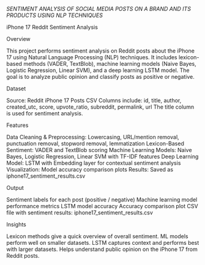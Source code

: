 *SENTIMENT ANALYSIS OF SOCIAL MEDIA POSTS ON A BRAND AND ITS PRODUCTS USING NLP TECHNIQUES*


iPhone 17 Reddit Sentiment Analysis

Overview

This project performs sentiment analysis on Reddit posts about the iPhone 17 using Natural Language Processing (NLP) techniques. It includes lexicon-based methods (VADER, TextBlob), machine learning models (Naive Bayes, Logistic Regression, Linear SVM), and a deep learning LSTM model. The goal is to analyze public opinion and classify posts as positive or negative.


Dataset

Source: Reddit iPhone 17 Posts CSV
Columns include: id, title, author, created_utc, score, upvote_ratio, subreddit, permalink, url
The title column is used for sentiment analysis.


Features

Data Cleaning & Preprocessing: Lowercasing, URL/mention removal, punctuation removal, stopword removal, lemmatization
Lexicon-Based Sentiment: VADER and TextBlob scoring
Machine Learning Models: Naive Bayes, Logistic Regression, Linear SVM with TF-IDF features
Deep Learning Model: LSTM with Embedding layer for contextual sentiment analysis
Visualization: Model accuracy comparison plots
Results: Saved as iphone17_sentiment_results.csv


Output

Sentiment labels for each post (positive / negative)
Machine learning model performance metrics
LSTM model accuracy
Accuracy comparison plot
CSV file with sentiment results: iphone17_sentiment_results.csv



Insights

Lexicon methods give a quick overview of overall sentiment.
ML models perform well on smaller datasets.
LSTM captures context and performs best with larger datasets.
Helps understand public opinion on the iPhone 17 from Reddit posts.

